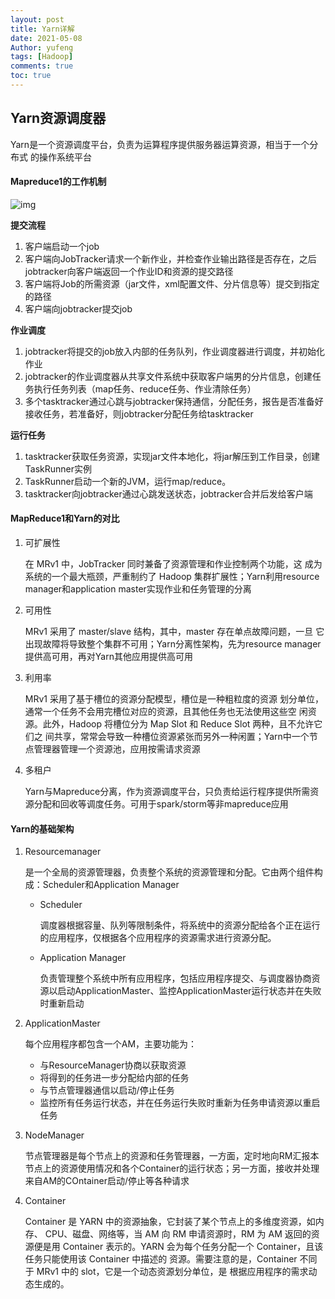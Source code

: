 ```yaml
---
layout: post
title: Yarn详解
date: 2021-05-08
Author: yufeng 
tags: [Hadoop]
comments: true
toc: true
---
```


## Yarn资源调度器

Yarn是一个资源调度平台，负责为运算程序提供服务器运算资源，相当于一个分布式 的操作系统平台

#### Mapreduce1的工作机制

![img](https://img-blog.csdn.net/20180604102535620?watermark/2/text/aHR0cHM6Ly9ibG9nLmNzZG4ubmV0L3FxXzM5NTIxNTU0/font/5a6L5L2T/fontsize/400/fill/I0JBQkFCMA==/dissolve/70)

**提交流程**

1. 客户端启动一个job
2. 客户端向JobTracker请求一个新作业，并检查作业输出路径是否存在，之后jobtracker向客户端返回一个作业ID和资源的提交路径
3. 客户端将Job的所需资源（jar文件，xml配置文件、分片信息等）提交到指定的路径
4. 客户端向jobtracker提交job

**作业调度**

1. jobtracker将提交的job放入内部的任务队列，作业调度器进行调度，并初始化作业
2. jobtracker的作业调度器从共享文件系统中获取客户端男的分片信息，创建任务执行任务列表（map任务、reduce任务、作业清除任务）
3. 多个tasktracker通过心跳与jobtracker保持通信，分配任务，报告是否准备好接收任务，若准备好，则jobtracker分配任务给tasktracker

**运行任务**

1. tasktracker获取任务资源，实现jar文件本地化，将jar解压到工作目录，创建TaskRunner实例
2. TaskRunner启动一个新的JVM，运行map/reduce。
3. tasktracker向jobtracker通过心跳发送状态，jobtracker合并后发给客户端

#### MapReduce1和Yarn的对比

1. 可扩展性

   在 MRv1 中，JobTracker 同时兼备了资源管理和作业控制两个功能，这 成为系统的一个最大瓶颈，严重制约了 Hadoop 集群扩展性；Yarn利用resource manager和application master实现作业和任务管理的分离

2. 可用性

   MRv1 采用了 master/slave 结构，其中，master 存在单点故障问题，一旦 它出现故障将导致整个集群不可用；Yarn分离性架构，先为resource manager提供高可用，再对Yarn其他应用提供高可用

3. 利用率

   MRv1 采用了基于槽位的资源分配模型，槽位是一种粗粒度的资源 划分单位，通常一个任务不会用完槽位对应的资源，且其他任务也无法使用这些空 闲资源。此外，Hadoop 将槽位分为 Map Slot 和 Reduce Slot 两种，且不允许它们之 间共享，常常会导致一种槽位资源紧张而另外一种闲置；Yarn中一个节点管理器管理一个资源池，应用按需请求资源

4. 多租户

   Yarn与Mapreduce分离，作为资源调度平台，只负责给运行程序提供所需资源分配和回收等调度任务。可用于spark/storm等非mapreduce应用

#### Yarn的基础架构

1. Resourcemanager

   是一个全局的资源管理器，负责整个系统的资源管理和分配。它由两个组件构成：Scheduler和Application Manager

   * Scheduler

     调度器根据容量、队列等限制条件，将系统中的资源分配给各个正在运行的应用程序，仅根据各个应用程序的资源需求进行资源分配。

   * Application Manager

     负责管理整个系统中所有应用程序，包括应用程序提交、与调度器协商资源以启动ApplicationMaster、监控ApplicationMaster运行状态并在失败时重新启动

2. ApplicationMaster

   每个应用程序都包含一个AM，主要功能为：

   * 与ResourceManager协商以获取资源
   * 将得到的任务进一步分配给内部的任务
   * 与节点管理器通信以启动/停止任务
   * 监控所有任务运行状态，并在任务运行失败时重新为任务申请资源以重启任务

3. NodeManager

   节点管理器是每个节点上的资源和任务管理器，一方面，定时地向RM汇报本节点上的资源使用情况和各个Container的运行状态；另一方面，接收并处理来自AM的COntainer启动/停止等各种请求

4. Container

   Container 是 YARN 中的资源抽象，它封装了某个节点上的多维度资源，如内存、 CPU、磁盘、网络等，当 AM 向 RM 申请资源时，RM 为 AM 返回的资源便是用 Container 表示的。YARN 会为每个任务分配一个 Container，且该任务只能使用该 Container 中描述的 资源。需要注意的是，Container 不同于 MRv1 中的 slot，它是一个动态资源划分单位，是 根据应用程序的需求动态生成的。

